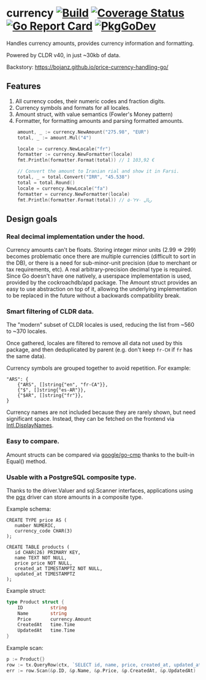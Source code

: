 # currency [![Build](https://github.com/bojanz/currency/actions/workflows/build.yml/badge.svg)](https://github.com/bojanz/currency/actions/workflows/build.yml) [![Coverage Status](https://coveralls.io/repos/github/bojanz/currency/badge.svg?branch=master)](https://coveralls.io/github/bojanz/currency?branch=master) [![Go Report Card](https://goreportcard.com/badge/github.com/bojanz/currency)](https://goreportcard.com/report/github.com/bojanz/currency) [![PkgGoDev](https://pkg.go.dev/badge/github.com/bojanz/currency)](https://pkg.go.dev/github.com/bojanz/currency)

Handles currency amounts, provides currency information and formatting.

Powered by CLDR v40, in just ~30kb of data.

Backstory: https://bojanz.github.io/price-currency-handling-go/

## Features

1. All currency codes, their numeric codes and fraction digits.
2. Currency symbols and formats for all locales.
3. Amount struct, with value semantics (Fowler's Money pattern)
4. Formatter, for formatting amounts and parsing formatted amounts.

```go
    amount, _ := currency.NewAmount("275.98", "EUR")
    total, _ := amount.Mul("4")

    locale := currency.NewLocale("fr")
    formatter := currency.NewFormatter(locale)
    fmt.Println(formatter.Format(total)) // 1 103,92 €

    // Convert the amount to Iranian rial and show it in Farsi.
    total, _ = total.Convert("IRR", "45.538")
    total = total.Round()
    locale = currency.NewLocale("fa")
    formatter = currency.NewFormatter(locale)
    fmt.Println(formatter.Format(total)) // ‎ریال ۵۰٬۲۷۰
```

## Design goals

### Real decimal implementation under the hood.

Currency amounts can't be floats. Storing integer minor units (2.99 => 299)
becomes problematic once there are multiple currencies (difficult to sort in the
DB), or there is a need for sub-minor-unit precision (due to merchant or tax
requirements, etc). A real arbitrary-precision decimal type is required. Since
Go doesn't have one natively, a userspace implementation is used, provided by
the cockroachdb/apd package. The Amount struct provides an easy to use
abstraction on top of it, allowing the underlying implementation to be replaced
in the future without a backwards compatibility break.

### Smart filtering of CLDR data.

The "modern" subset of CLDR locales is used, reducing the list from ~560 to ~370 locales.

Once gathered, locales are filtered to remove all data not used by this package,
and then deduplicated by parent (e.g. don't keep `fr-CH` if `fr` has the
same data).

Currency symbols are grouped together to avoid repetition. For example:

    "ARS": {
        {"ARS", []string{"en", "fr-CA"}},
        {"$", []string{"es-AR"}},
        {"$AR", []string{"fr"}},
    }

Currency names are not included because they are rarely shown, but need
significant space. Instead, they can be fetched on the frontend via [Intl.DisplayNames](https://developer.mozilla.org/en-US/docs/Web/JavaScript/Reference/Global_Objects/Intl/DisplayNames).

### Easy to compare.

Amount structs can be compared via [google/go-cmp](https://github.com/google/go-cmp) thanks to the built-in Equal() method.

### Usable with a PostgreSQL composite type.

Thanks to the driver.Valuer and sql.Scanner interfaces, applications using the [pgx](https://github.com/jackc/pgx) driver can store amounts in a composite type.

Example schema:
```
CREATE TYPE price AS (
   number NUMERIC,
   currency_code CHAR(3)
);

CREATE TABLE products (
   id CHAR(26) PRIMARY KEY,
   name TEXT NOT NULL,
   price price NOT NULL,
   created_at TIMESTAMPTZ NOT NULL,
   updated_at TIMESTAMPTZ
);
```

Example struct:
```go
type Product struct {
	ID          string
	Name        string
	Price       currency.Amount
	CreatedAt   time.Time
	UpdatedAt   time.Time
}
```

Example scan:
```go
p := Product{}
row := tx.QueryRow(ctx, `SELECT id, name, price, created_at, updated_at FROM products WHERE id = $1`, id)
err := row.Scan(&p.ID, &p.Name, &p.Price, &p.CreatedAt, &p.UpdatedAt)
```
